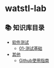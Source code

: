 # watstl-lab
## 📚 知识库目录

- [软件测试](/testing-notes)
  * [01-测试基础](/testing-notes/01-testing-basics.md)
- [其他](/other)
  * [Github使用指南](/other/GitHub_Basics_Guide.md)
